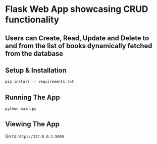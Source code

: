 # Flask Web App showcasing CRUD functionality

## Users can Create, Read, Update and Delete to and from the list of books dynamically fetched from the database 

## Setup & Installation

```bash
pip install -r requirements.txt
```

## Running The App

```bash
python main.py
```

## Viewing The App

Go to `http://127.0.0.1:5000`
